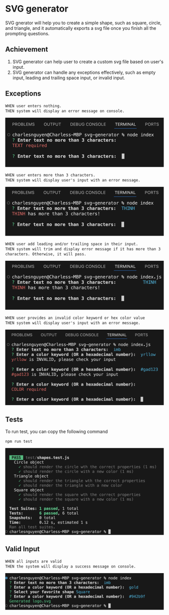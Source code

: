 # SVG generator
SVG gnerator will help you to create a simple shape, such as square, circle, and triangle, and it automatically exports a svg file once you finish all the prompting questions.

## Achievement
1. SVG generator can help user to create a custom svg file based on user's input.
2. SVG generator can handle any exceptions effectively, such as empty input, leading and trailing space input, or invalid input.

## Exceptions
```
WHEN user enters nothing.
THEN system will display an error message on console.
```
![empty input](./images/empty-text-exception.png)

```
WHEN user enters more than 3 characters.
THEN system will display user's input with an error message.
```
![input with more than 3 characters](./images/long-text-exception.png)

```
WHEN user add leading and/or trailing space in their input.
THEN system will trim and display error message if it has more than 3 characters. Otherwise, it will pass.
```
![leading and/or trailing space input](./images/spacing-text-exception.png)

```
WHEN user provides an invalid color keyword or hex color value
THEN system will display user's input with an error message.
```
![invalid color input](./images/color-exception.png)

## Tests
To run test, you can copy the following command

```
npm run test
```

![test cases](./images/shapes-test.png)

## Valid Input
```
WHEN all inputs are valid
THEN the system will display a success message on console.
```
![All inputs are valid](./images/valid-input.png)